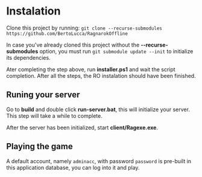 # Instalation

Clone this project by running:
`git clone --recurse-submodules https://github.com/BertoLucca/RagnarokOffline`

In case you've already cloned this project without the **--recurse-submodules**
option, you must run `git submodule update --init` to initialize its
dependencies.

Ater completing the step above, run **installer.ps1** and wait the script
completion. After all the steps, the RO instalation should have been finished.

## Runing your server

Go to **build** and double click **run-server.bat**, this will initialize your
server. This step will take a while to complete.

After the server has been initialized, start **client/Ragexe.exe**.

## Playing the game

A default account, namely `adminacc`, with password `password` is pre-built in
this application database, you can log into it and play.
